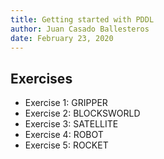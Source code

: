 ```yaml
---
title: Getting started with PDDL
author: Juan Casado Ballesteros
date: February 23, 2020
---
```


## Exercises

* Exercise 1: GRIPPER
* Exercise 2: BLOCKSWORLD
* Exercise 3: SATELLITE
* Exercise 4: ROBOT
* Exercise 5: ROCKET
